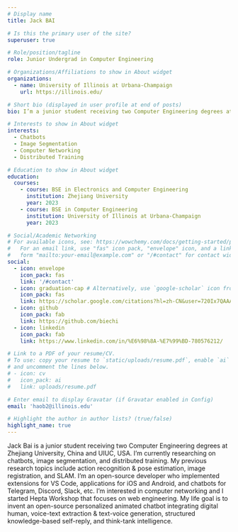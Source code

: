 ```yaml
---
# Display name
title: Jack BAI

# Is this the primary user of the site?
superuser: true

# Role/position/tagline
role: Junior Undergrad in Computer Engineering

# Organizations/Affiliations to show in About widget
organizations:
  - name: University of Illinois at Urbana-Champaign
    url: https://illinois.edu/

# Short bio (displayed in user profile at end of posts)
bio: I’m a junior student receiving two Computer Engineering degrees at Zhejiang University, China and UIUC, USA. He is currently researching on chatbots, image segmentation, and distributed training. His previous research topics include action recognition & pose estimation, image registration, and SLAM. He is an open-source developer who implemented extensions for VS Code, applications for iOS and Android, and chatbots for Telegram, Discord, Slack, etc. He is interested in computer networking and he started Hepta Workshop that focuses on web engineering. His life goal is to invent an open-source personalized animated chatbot integrating digital human, voice-text extraction & text-voice generation, structured knowledge-based self-reply, and think-tank intelligence.

# Interests to show in About widget
interests:
  - Chatbots
  - Image Segmentation
  - Computer Networking
  - Distributed Training

# Education to show in About widget
education:
  courses:
    - course: BSE in Electronics and Computer Engineering
      institution: Zhejiang University
      year: 2023
    - course: BSE in Computer Engineering
      institution: University of Illinois at Urbana-Champaign
      year: 2023

# Social/Academic Networking
# For available icons, see: https://wowchemy.com/docs/getting-started/page-builder/#icons
#   For an email link, use "fas" icon pack, "envelope" icon, and a link in the
#   form "mailto:your-email@example.com" or "/#contact" for contact widget.
social:
  - icon: envelope
    icon_pack: fas
    link: '/#contact'
  - icon: graduation-cap # Alternatively, use `google-scholar` icon from `ai` icon pack
    icon_pack: fas
    link: https://scholar.google.com/citations?hl=zh-CN&user=720Ix7QAAAAJ
  - icon: github
    icon_pack: fab
    link: https://github.com/biechi
  - icon: linkedin
    icon_pack: fab
    link: https://www.linkedin.com/in/%E6%98%8A-%E7%99%BD-780576212/

# Link to a PDF of your resume/CV.
# To use: copy your resume to `static/uploads/resume.pdf`, enable `ai` icons in `params.toml`,
# and uncomment the lines below.
# - icon: cv
#   icon_pack: ai
#   link: uploads/resume.pdf

# Enter email to display Gravatar (if Gravatar enabled in Config)
email: 'haob2@illinois.edu'

# Highlight the author in author lists? (true/false)
highlight_name: true
---
```


Jack Bai is a junior student receiving two Computer Engineering degrees at Zhejiang University, China and UIUC, USA. I’m currently researching on chatbots, image segmentation, and distributed training. My previous research topics include action recognition & pose estimation, image registration, and SLAM. I’m an open-source developer who implemented extensions for VS Code, applications for iOS and Android, and chatbots for Telegram, Discord, Slack, etc. I’m interested in computer networking and I started Hepta Workshop that focuses on web engineering. My life goal is to invent an open-source personalized animated chatbot integrating digital human, voice-text extraction & text-voice generation, structured knowledge-based self-reply, and think-tank intelligence.

<!-- {{< icon name="download" pack="fas" >}} Download my {{< staticref "uploads/demo_resume.pdf" "newtab" >}}resumé{{< /staticref >}}. -->
